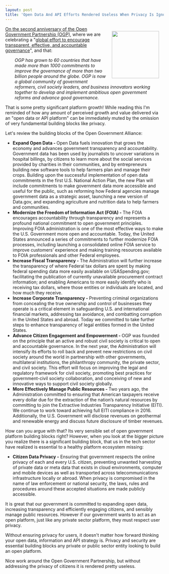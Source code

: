 ```yaml
---
layout: post
title: 'Open Data And API Efforts Rendered Useless When Privacy Is Ignored'
---
```

<p><a href="http://www.opengovpartnership.org/"><img style="padding: 15px;" src="https://s3.amazonaws.com/kinlane-productions/federal-government/open-government-partnership.png" alt="" width="150" align="right" /></a></p>
<p><a href="http://www.opengovpartnership.org/"> </a></p>
<p><a href="http://www.opengovpartnership.org/">On the second anniversary of the </a><a href="http://www.opengovpartnership.org/">Open Government Partnership (OGP)</a>, where we are celebrating a "<a href="http://www.whitehouse.gov/the-press-office/2013/10/31/fact-sheet-marking-progress-second-anniversary-open-government-partnersh">global effort to encourage transparent, effective, and accountable governance</a>", and that:</p>
<p style="padding-left: 30px;"><em>OGP has grown to 60 countries that have made more than 1000 commitments to improve the governance of more than two billion people around the globe.  OGP is now a global community of government reformers, civil society leaders, and business innovators working together to develop and implement ambitious open government reforms and advance good governance.</em></p>
<p>That is some pretty significant platform growth! While reading this I'm reminded of how any amount of perceived growth and value delivered via an "open data or API platform" can be immediately muted by the omission of very fundamental building blocks like privacy.</p>
<p>Let's review the building blocks of the Open Government Alliance:</p>
<ul class="mainlist">
<li><strong>Expand Open Data -&nbsp;</strong>Open Data fuels innovation that grows the economy and advances government transparency and accountability.  Government data has been used by journalists to uncover variations in hospital billings, by citizens to learn more about the social services provided by charities in their communities, and by entrepreneurs building new software tools to help farmers plan and manage their crops.  Building upon the successful implementation of open data commitments in the first U.S. National Action Plan, the new Plan will include commitments to make government data more accessible and useful for the public, such as reforming how Federal agencies manage government data as a strategic asset, launching a new version of Data.gov, and expanding agriculture and nutrition data to help farmers and communities.</li>
<li><strong>Modernize the Freedom of Information Act (FOIA) -&nbsp;</strong>The FOIA encourages accountability through transparency and represents a profound national commitment to open government principles.  Improving FOIA administration is one of the most effective ways to make the U.S. Government more open and accountable.  Today, the United States announced a series of commitments to further modernize FOIA processes, including launching a consolidated online FOIA service to improve customers&rsquo; experience and making training resources available to FOIA professionals and other Federal employees.</li>
<li><strong>Increase Fiscal Transparency -&nbsp;</strong>The Administration will further increase the transparency of where Federal tax dollars are spent by making federal spending data more easily available on USASpending.gov; facilitating the publication of currently unavailable procurement contract information; and enabling Americans to more easily identify who is receiving tax dollars, where those entities or individuals are located, and how much they receive.</li>
<li><strong>Increase Corporate Transparency -&nbsp;</strong>Preventing criminal organizations from concealing the true ownership and control of businesses they operate is a critical element in safeguarding U.S. and international financial markets, addressing tax avoidance, and combatting corruption in the United States and abroad.  Today we committed to take further steps to enhance transparency of legal entities formed in the United States.</li>
<li><strong>Advance Citizen Engagement and Empowerment -&nbsp;</strong>OGP was founded on the principle that an active and robust civil society is critical to open and accountable governance.  In the next year, the Administration will intensify its efforts to roll back and prevent new restrictions on civil society around the world in partnership with other governments, multilateral institutions, the philanthropy community, the private sector, and civil society.  This effort will focus on improving the legal and regulatory framework for civil society, promoting best practices for government-civil society collaboration, and conceiving of new and innovative ways to support civil society globally.</li>
<li><strong>More Effectively Manage Public Resources -&nbsp;</strong>Two years ago, the Administration committed to ensuring that American taxpayers receive every dollar due for the extraction of the nation&rsquo;s natural resources by committing to join the Extractive Industries Transparency Initiative (EITI).  We continue to work toward achieving full EITI compliance in 2016.  Additionally, the U.S. Government will disclose revenues on geothermal and renewable energy and discuss future disclosure of timber revenues.</li>
</ul>
<p>How can you argue with that? Its very sensible set of open government platform building blocks right? However, when you look at the bigger picture you realize there is a significant building block, that us in the tech sector have realized is essential to a healthy platform ecosystem missing:</p>
<ul class="mainlist">
<li><strong>Citizen Data Privacy -</strong> Ensuring that government respects the online privacy of each and every U.S. citizen, preventing unwanted harvesting of private data or meta data that exists in cloud environments, computer and mobile devices as well as transported across telecommunications infrastructure locally or abroad. When privacy is compromised in the name of law enforcement or national security, the laws, rules and procedures around these accepted situations are made publicly accessible.</li>
</ul>
<p>It is great that our government is committed to expanding open data, increasing transparency and efficiently engaging citizens, and sensibly manage public resources. However if our government wants to act as an open platform, just like any private sector platform, they must respect user privacy.</p>
<p>Without ensuring privacy for users, it doesn't matter how forward thinking your open data, information and API strategy is. Privacy and security are essential building blocks any private or public sector entity looking to build an open platform.</p>
<p>Nice work around the Open Government Partnership, but without addressing the privacy of citizens it is rendered pretty useless.</p>